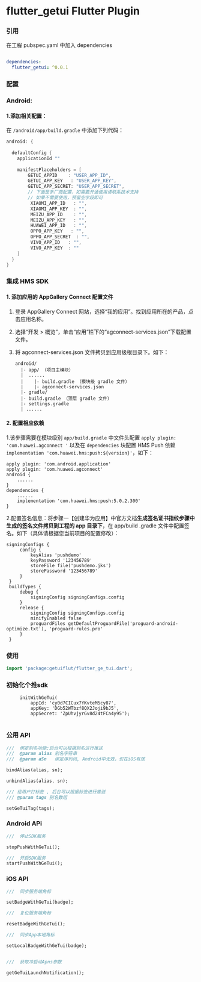 # flutter_getui Flutter Plugin

### 引用
在工程 pubspec.yaml 中加入 dependencies
```yaml

dependencies:
  flutter_getui: ^0.0.1

```

### 配置
### Android:

#### 1.添加相关配置：

在 `/android/app/build.gradle` 中添加下列代码：
```groovy
android: {
 
  defaultConfig {
    applicationId ""
    
    manifestPlaceholders = [
    	GETUI_APPID    : "USER_APP_ID",
    	GETUI_APP_KEY   : "USER_APP_KEY",
    	GETUI_APP_SECRET: "USER_APP_SECRET",
        // 下面是多厂商配置，如需要开通使用请联系技术支持
        // 如果不需要使用，预留空字段即可
         XIAOMI_APP_ID   : "",
         XIAOMI_APP_KEY  : "",
         MEIZU_APP_ID    : "",
         MEIZU_APP_KEY   : "",
         HUAWEI_APP_ID   : "",
         OPPO_APP_KEY   : "",
         OPPO_APP_SECRET  : "",
         VIVO_APP_ID   : "",
         VIVO_APP_KEY  : ""
    ]
  }    
}
```


### 集成 HMS SDK

#### 1. 添加应用的 AppGallery Connect 配置文件

1. 登录 AppGallery Connect 网站，选择“我的应用”。找到应用所在的产品，点击应用名称。

2. 选择“开发 > 概览”，单击“应用”栏下的“agconnect-services.json”下载配置文件。

3. 将 agconnect-services.json 文件拷贝到应用级根目录下。如下：

   ```
   android/
     |- app/ （项目主模块）
     |  ......
     |    |- build.gradle （模块级 gradle 文件）
     |    |- agconnect-services.json 
     |- gradle/
     |- build.gradle （顶层 gradle 文件）
     |- settings.gradle
     | ......
   ```

#### 2. 配置相应依赖

1.该步骤需要在模块级别 `app/build.gradle` 中文件头配置 `apply plugin: 'com.huawei.agconnect
'` 以及在 `dependencies` 块配置 HMS Push 依赖 `implementation 'com.huawei.hms:push:${version}'`，如下：

```
apply plugin: 'com.android.application'
apply plugin: 'com.huawei.agconnect'
android { 
    ......
}
dependencies { 
    ......
    implementation 'com.huawei.hms:push:5.0.2.300'
}
```

2.配置签名信息：将步骤一【创建华为应用】中官方文档**生成签名证书指纹步骤中生成的签名文件拷贝到工程的 app 目录下**，在 app/build
.gradle 文件中配置签名。如下（具体请根据您当前项目的配置修改）：

```
signingConfigs {
     config {
         keyAlias 'pushdemo'
         keyPassword '123456789'
         storeFile file('pushdemo.jks')
         storePassword '123456789'
     }
 }
 buildTypes {
     debug {
         signingConfig signingConfigs.config
     }
     release {
         signingConfig signingConfigs.config
         minifyEnabled false
         proguardFiles getDefaultProguardFile('proguard-android-optimize.txt'), 'proguard-rules.pro'
     }
 }
```


### 使用
```dart
import 'package:getuiflut/flutter_ge_tui.dart';

```

### 初始化个推sdk

```
     initWithGeTui(
         appId: 'cy0d7CICux7YKvteM5cy87',
         appKey: 'DGb52WTbzf8QX2Joji9bJ5',
         appSecret: 'ZpUhvjyrGv8d24tFCa4y95');
    
```

### 公用 API
```dart
///  绑定别名功能:后台可以根据别名进行推送
///  @param alias 别名字符串
///  @param aSn   绑定序列码, Android中无效，仅在iOS有效

bindAlias(alias, sn);

unbindAlias(alias, sn);

/// 给用户打标签 , 后台可以根据标签进行推送
/// @param tags 别名数组

setGeTuiTag(tags);

```
### Android APi
```dart
///  停止SDK服务

stopPushWithGeTui();

///  开启SDK服务
startPushWithGeTui();

```

### iOS API

```dart
///  同步服务端角标

setBadgeWithGeTui(badge);

///  复位服务端角标

resetBadgeWithGeTui();

///  同步App本地角标

setLocalBadgeWithGeTui(badge); 


///  获取冷启动Apns参数

getGeTuiLaunchNotification();

```



